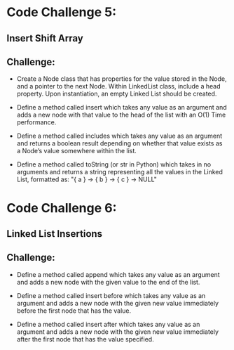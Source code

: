 # Code Challenge 5:

## Insert Shift Array

## Challenge:
* Create a Node class that has properties for the value stored in the Node, and a pointer to the next Node. Within LinkedList class, include a head property. Upon instantiation, an empty Linked List should be created.

* Define a method called insert which takes any value as an argument and adds a new node with that value to the head of the list with an O(1) Time performance.

* Define a method called includes which takes any value as an argument and returns a boolean result depending on whether that value exists as a Node’s value somewhere within the list.

* Define a method called toString (or str in Python) which takes in no arguments and returns a string representing all the values in the Linked List, formatted as: "{ a } -> { b } -> { c } -> NULL"

# Code Challenge 6:

## Linked List Insertions

## Challenge:

* Define a method called append which takes any value as an argument and adds a new node with the given value to the end of the list.

* Define a method called insert before which takes any value as an argument and adds a new node with the given new value immediately before the first node that has the value.

* Define a method called insert after which takes any value as an argument and adds a new node with the given new value immediately after the first node that has the value specified.

